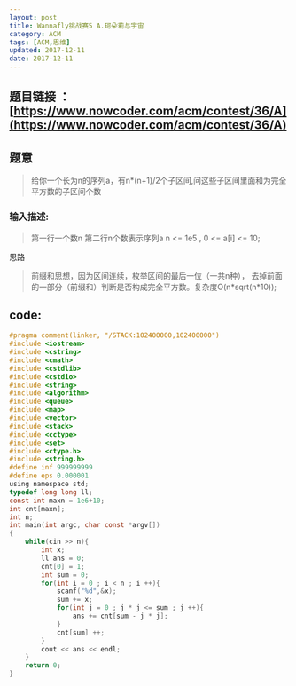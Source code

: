 ```yaml
---
layout: post
title: Wannafly挑战赛5 A.珂朵莉与宇宙
category: ACM
tags: [ACM,思维]
updated: 2017-12-11
date: 2017-12-11
---
```


## 题目链接 ：[https://www.nowcoder.com/acm/contest/36/A](https://www.nowcoder.com/acm/contest/36/A)

## 题意
>给你一个长为n的序列a，有n*(n+1)/2个子区间,问这些子区间里面和为完全平方数的子区间个数<br/>

### 输入描述:
>第一行一个数n
第二行n个数表示序列a
n <= 1e5 , 0 <= a[i] <= 10;

思路
>前缀和思想，因为区间连续，枚举区间的最后一位（一共n种），
去掉前面的一部分（前缀和）判断是否构成完全平方数。复杂度O(n\*sqrt(n\*10));
<!--more-->


## code:

```c
#pragma comment(linker, "/STACK:102400000,102400000")
#include <iostream>
#include <cstring>
#include <cmath>
#include <cstdlib>
#include <cstdio>
#include <string>
#include <algorithm>
#include <queue>
#include <map>
#include <vector>
#include <stack>
#include <cctype>
#include <set>
#include <ctype.h>
#include <string.h>
#define inf 999999999
#define eps 0.000001
using namespace std;
typedef long long ll;
const int maxn = 1e6+10;
int cnt[maxn];
int n;
int main(int argc, char const *argv[])
{
    while(cin >> n){
        int x;
        ll ans = 0;
        cnt[0] = 1;
        int sum = 0;
        for(int i = 0 ; i < n ; i ++){
            scanf("%d",&x);
            sum += x;
            for(int j = 0 ; j * j <= sum ; j ++){
                ans += cnt[sum - j * j];
            }
            cnt[sum] ++;
        }
        cout << ans << endl;
    }
    return 0;
}
```
